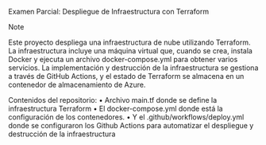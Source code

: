 Examen Parcial: Despliegue de Infraestructura con Terraform
> [!NOTE]
Este proyecto despliega una infraestructura de nube utilizando Terraform. La infraestructura incluye una máquina virtual que, cuando se crea, instala Docker y ejecuta un archivo docker-compose.yml para obtener varios servicios. La implementación y destrucción de la infraestructura se gestiona a través de GitHub Actions, y el estado de Terraform se almacena en un contenedor de almacenamiento de Azure.


Contenidos del repositorio:
•	Archivo main.tf donde se define la infraestructura Terraform
•	El docker-compose.yml donde está la configuración de los contenedores.
•	Y  el  .github/workflows/deploy.yml donde se configuraron los Github Actions para automatizar el despliegue y destrucción de la infraestructura 
